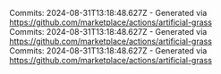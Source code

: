 Commits: 2024-08-31T13:18:48.627Z - Generated via https://github.com/marketplace/actions/artificial-grass
<br>
Commits: 2024-08-31T13:18:48.627Z - Generated via https://github.com/marketplace/actions/artificial-grass
<br>
Commits: 2024-08-31T13:18:48.627Z - Generated via https://github.com/marketplace/actions/artificial-grass
<br>
